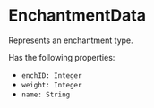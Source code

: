 # EnchantmentData
Represents an enchantment type.

Has the following properties:
- `enchID: Integer`
- `weight: Integer`
- `name: String`